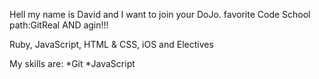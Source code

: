Hell my name is David and I want to join your DoJo.
favorite Code School path:GitReal
AND agin!!!

Ruby, JavaScript, HTML & CSS, iOS and Electives

My skills are:
*Git
*JavaScript

